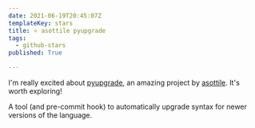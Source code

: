 ```yaml
---
date: 2021-06-19T20:45:07Z
templateKey: stars
title: ⭐ asottile pyupgrade
tags:
  - github-stars
published: True

---
```


I'm really excited about [pyupgrade](https://github.com/asottile/pyupgrade), an amazing project by [asottile](https://github.com/asottile). It's worth exploring!

A tool (and pre-commit hook) to automatically upgrade syntax for newer versions of the language.
